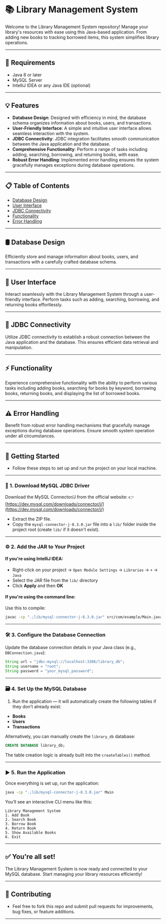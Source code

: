 # 📚 Library Management System

Welcome to the Library Management System repository! Manage your library's resources with ease using this Java-based application. From adding new books to tracking borrowed items, this system simplifies library operations.

---

## 📌 Requirements

* Java 8 or later
* MySQL Server
* IntelliJ IDEA or any Java IDE (optional)

---

## 💡 Features

- **Database Design**: Designed with efficiency in mind, the database schema organizes information about books, users, and transactions.
- **User-Friendly Interface**: A simple and intuitive user interface allows seamless interaction with the system.
- **JDBC Connectivity**: JDBC integration facilitates smooth communication between the Java application and the database.
- **Comprehensive Functionality**: Perform a range of tasks including adding, searching, borrowing, and returning books, with ease.
- **Robust Error Handling**: Implemented error handling ensures the system gracefully manages exceptions during database operations.

---

## 📋 Table of Contents

- [Database Design](#database-design)
- [User Interface](#user-interface)
- [JDBC Connectivity](#jdbc-connectivity)
- [Functionality](#functionality)
- [Error Handling](#error-handling)

---

## 🛢 Database Design

Efficiently store and manage information about books, users, and transactions with a carefully crafted database schema.

---

## 👤 User Interface

Interact seamlessly with the Library Management System through a user-friendly interface. Perform tasks such as adding, searching, borrowing, and returning books effortlessly.

---

## 🔗 JDBC Connectivity

Utilize JDBC connectivity to establish a robust connection between the Java application and the database. This ensures efficient data retrieval and manipulation.

---

## ⚡ Functionality

Experience comprehensive functionality with the ability to perform various tasks including adding books, searching for books by keyword, borrowing books, returning books, and displaying the list of borrowed books.

---

## ⚠️ Error Handling

Benefit from robust error handling mechanisms that gracefully manage exceptions during database operations. Ensure smooth system operation under all circumstances.

---

## 🚀 Getting Started
- Follow these steps to set up and run the project on your local machine.
---

### 🔗 1. Download MySQL JDBC Driver

Download the MySQL Connector/J from the official website:
👉 [https://dev.mysql.com/downloads/connector/j/](https://dev.mysql.com/downloads/connector/j/)

* Extract the ZIP file.
* Copy the `mysql-connector-j-8.3.0.jar` file into a `lib/` folder inside the project root (create `lib/` if it doesn't exist).

---

### ⚙️ 2. Add the JAR to Your Project

#### If you're using **IntelliJ IDEA**:

* Right-click on your project → `Open Module Settings` → `Libraries` → `+` → `Java`
* Select the JAR file from the `lib/` directory
* Click **Apply** and then **OK**

#### If you're using the **command line**:

Use this to compile:

```bash
javac -cp ".;lib/mysql-connector-j-8.3.0.jar" src/com/example/Main.java
```

---

### 🛠️ 3. Configure the Database Connection

Update the database connection details in your Java class (e.g., `DBConnection.java`):

```java
String url = "jdbc:mysql://localhost:3306/library_db";
String username = "root";
String password = "your_mysql_password";
```

---

### 🗃️ 4. Set Up the MySQL Database

1. Run the application — it will automatically create the following tables if they don’t already exist:

* **Books**
* **Users**
* **Transactions**

Alternatively, you can manually create the `library_db` database:

```sql
CREATE DATABASE library_db;
```

The table creation logic is already built into the `createTables()` method.

---

### ▶️ 5. Run the Application

Once everything is set up, run the application:

```bash
java -cp ".;lib/mysql-connector-j-8.3.0.jar" Main
```

You’ll see an interactive CLI menu like this:

```
Library Management System
1. Add Book
2. Search Book
3. Borrow Book
4. Return Book
5. Show Available Books
6. Exit
```
---

## ✅ You're all set!

The Library Management System is now ready and connected to your MySQL database. Start managing your library resources efficiently!

---

## 🤝 Contributing
- Feel free to fork this repo and submit pull requests for improvements, bug fixes, or feature additions.
---